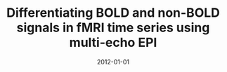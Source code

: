 ---
title: "Differentiating BOLD and non-BOLD signals in fMRI time series using multi-echo EPI"
date: 2012-01-01
authors_string: Prantik Kundu, Souheil Inati, Jennifer Evans, Wen-Ming Luh, Peter Bandettini
authors:
   - Prantik Kundu
   - Souheil Inati
   - Jennifer Evans
   - Wen-Ming Luh
   - Peter Bandettini
author_ids:
   - prantik_kundu
   - jennifer_evans
   - peter_bandettini
journal: 'NeuroImage'
volume: 60
issue: 
pages: 1759-1770
book_title: ''
publisher: 'Elsevier BV'
abstract: ""
project_id: multi_echo
paper_url: 
doi: 10.1016/j.neuroimage.2011.12.028
data_loc: ''
code_loc: ''
file: '/assets/publications//assets/publications/'
file_name: '/assets/publications/'
type: journal_article
pub_str: ' (2012) NeuroImage 60: 1759-1770'
layout: publication 
---